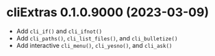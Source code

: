 <!-- NEWS.md is maintained by https://cynkra.github.io/fledge, do not edit -->

# cliExtras 0.1.0.9000 (2023-03-09)

* Add `cli_if()` and `cli_ifnot()`
* Add `cli_paths()`, `cli_list_files()`, and `cli_bulletize()`
* Add interactive `cli_menu()`, `cli_yesno()`, and `cli_ask()`
